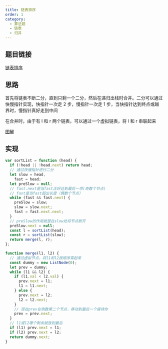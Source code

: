 ```yaml
---
title: 链表排序
order: 1
category:
  - 算法题
  - 链表
  - 归并
---
```


## 题目链接

[链表排序](https://leetcode.cn/problems/sort-list/description/)

## 思路

首先将链表不断二分，直到只剩一个二分，然后在递归出栈时合并。二分可以通过快慢指针实现，快指针一次走 2 步，慢指针一次走 1 步，当快指针达到终点或越界时，慢指针真好走到中间

在合并时，由于有 l 和 r 两个链表，可以通过一个虚拟链表，将 l 和 r 串联起来

[图解](https://leetcode.cn/problems/sort-list/solutions/493183/shou-hua-tu-jie-gui-bing-pai-xu-148-lian-biao-pai-/)

## 实现

```js
var sortList = function (head) {
  if (!head || !head.next) return head;
  // 通过快慢指针进行二分
  let slow = head,
    fast = head;
  let preSlow = null;
  // fast.next是当fast正好达到最后一项(奇数个节点)
  // fast是当fast超出长度（偶数个节点）
  while (fast && fast.next) {
    preSlow = slow;
    slow = slow.next;
    fast = fast.next.next;
  }
  // preSlow的作用就是在slow处将节点断开
  preSlow.next = null;
  const l = sortList(head);
  const r = sortList(slow);
  return merge(l, r);
};

function merge(l1, l2) {
  // 通过虚拟节点，将l1和l2按顺序穿起来
  const dummy = new ListNode(0);
  let prev = dummy;
  while (l1 && l2) {
    if (l1.val < l2.val) {
      prev.next = l1;
      l1 = l1.next;
    } else {
      prev.next = l2;
      l2 = l2.next;
    }
    // 现在prev在倒数第二个节点，移动到最后一个接待你
    prev = prev.next;
  }
  // l1或l2哪个剩余就放到最后
  if (l1) prev.next = l1;
  if (l2) prev.next = l2;
  return dummy.next;
}
```
